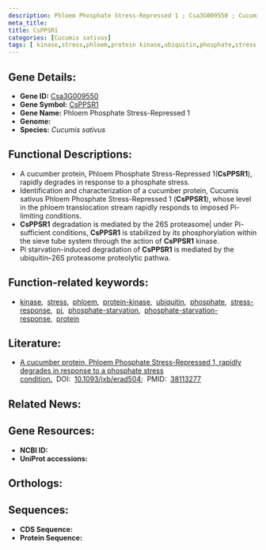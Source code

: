 ```yaml
---
description: Phloem Phosphate Stress-Repressed 1 ; Csa3G009550 ; Cucumis sativus
meta_title:
title: CsPPSR1
categories: [Cucumis sativus]
tags: [ kinase,stress,phloem,protein kinase,ubiquitin,phosphate,stress response,pi,phosphate starvation,phosphate starvation response,protein ]
---
```


## Gene Details:
- **Gene ID:** [Csa3G009550]()
- **Gene Symbol:** <u>CsPPSR1</u>
- **Gene Name:** Phloem Phosphate Stress-Repressed 1
- **Genome:** []()
- **Species:** *Cucumis sativus*

## Functional Descriptions:
   - A cucumber protein, Phloem Phosphate Stress-Repressed 1(**CsPPSR1**), rapidly degrades in response to a phosphate stress.
   - Identification and characterization of a cucumber protein, Cucumis sativus Phloem Phosphate Stress-Repressed 1 (**CsPPSR1**), whose level in the phloem translocation stream rapidly responds to imposed Pi-limiting conditions.
   - **CsPPSR1** degradation is mediated by the 26S proteasome| under Pi-sufficient conditions, **CsPPSR1** is stabilized by its phosphorylation within the sieve tube system through the action of **CsPPSR1** kinase.
   - Pi starvation-induced degradation of **CsPPSR1** is mediated by the ubiquitin–26S proteasome proteolytic pathwa.

## Function-related keywords:
   - [kinase](/tags/kinase/),&nbsp;&nbsp;[stress](/tags/stress/),&nbsp;&nbsp;[phloem](/tags/phloem/),&nbsp;&nbsp;[protein-kinase](/tags/protein-kinase/),&nbsp;&nbsp;[ubiquitin](/tags/ubiquitin/),&nbsp;&nbsp;[phosphate](/tags/phosphate/),&nbsp;&nbsp;[stress-response](/tags/stress-response/),&nbsp;&nbsp;[pi](/tags/pi/),&nbsp;&nbsp;[phosphate-starvation](/tags/phosphate-starvation/),&nbsp;&nbsp;[phosphate-starvation-response](/tags/phosphate-starvation-response/),&nbsp;&nbsp;[protein](/tags/protein/)

## Literature:
   - [A cucumber protein, Phloem Phosphate Stress-Repressed 1, rapidly degrades in response to a phosphate stress condition.](https://doi.org/10.1093/jxb/erad504)&nbsp;&nbsp;DOI:&nbsp;&nbsp;[10.1093/jxb/erad504](https://doi.org/10.1093/jxb/erad504);&nbsp;&nbsp;PMID:&nbsp;&nbsp;[38113277](https://pubmed.ncbi.nlm.nih.gov/38113277/)

## Related News:

## Gene Resources:
- **NCBI ID:**  [](https://www.ncbi.nlm.nih.gov/gene/?term=)
- **UniProt accessions:**  [](https://www.uniprot.org/uniprotkb//entry)

## Orthologs:

## Sequences:
- **CDS Sequence:**
- **Protein Sequence:**

